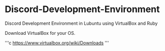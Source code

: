 # Discord-Development-Environment
Discord Development Environment in Lubuntu using VirtualBox and Ruby

Download VirtualBox for your OS. 

'''c
https://www.virtualbox.org/wiki/Downloads
'''
